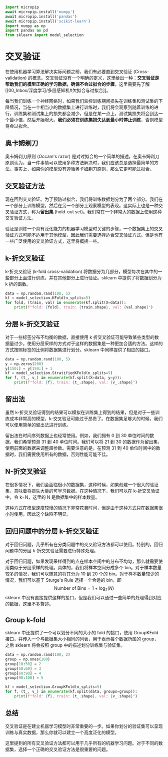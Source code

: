 ```python
import micropip
await micropip.install('numpy')
await micropip.install('pandas')
await micropip.install('scikit-learn')
import numpy as np
import pandas as pd
from sklearn import model_selection
```

# 交叉验证

在使用机器学习算法解决实际问题之前，我们有必要直到交叉验证 (Cross-validation) 的概念。交叉验证没有一个明确的定义，这里给出一种：**交叉验证是帮助我们的模型正确的学习数据，确保不会过拟合的步骤**。这里需要先了解 [[00_Inbox/深度学习/多层感知机#欠拟合与过拟合]]。

每当我们训练一个神经网络时，如果我们监控训练期间损失在训练集和测试集的下降情况，当在一个相当小的数据集上进行训练时，我们将会观察到随着训练的进行，训练集和测试集上的损失都会减少，但是在某一点上，测试集损失将会到达一个最小值，然后开始增大。**我们必须在训练集损失达到最小时停止训练**，否则模型将会过拟合。

## 奥卡姆剃刀

奥卡姆剃刀原则 (Occam's razor) 是对过拟合的一个简单的描述。在奥卡姆剃刀原则认为，当一件事情可以使用多种方法解决时，我们应该总是选择最简单的方法。事实上，如果你的模型没有遵循奥卡姆剃刀原则，那么它更可能过拟合。

## 交叉验证方法

现在回到交叉验证。为了预防过拟合，我们将训练数据划分为了两个部分。我们在一个部分上训练模型，然后在另一个部分上观察模型的表现。这实际上也是一种交叉验证方式，称为**留出集** (hold-out set)。我们常在一个非常大的数据上使用这种交叉验证方法。

验证是训练一个具有泛化能力的机器学习模型时关键的步骤，一个数据集上的交叉验证方式可能不适用于其他模型，因此我们需要选择适合交叉验证方式。但是也有一些广泛使用的交叉验证方式，这里将概括一些。

## k-折交叉验证

k-折交叉验证 (k-fold cross-validation) 将数据分为几部分，模型每次在其中的一些部分上面进行训练，并在其他部分上进行验证。sklearn 中提供了将数据划分为 k 折的函数。
```python
data = np.random.rand(100, 5)
kf = model_selection.KFold(n_splits=5)
for fold, (train, val) in enumerate(kf.split(X=data)):
	print(f"fold: {fold}, train: {train.shape}, val: {val.shape}")
```

## 分层 k-折交叉验证

对于一些标签分布不均衡的数据，直接使用 k 折交叉验证可能导致某些类型的数据量过少。使用分层采样的方式对于这样的数据集是一种更加合适的方法。这样的方式按照标签的比例将数据集进行划分。sklearn 中同样提供了相应的接口。
```python
data = np.random.rand(100, 5)
y = np.zeros(200)
y[150:] = y[150:] + 1
kf = model_selection.StratifiedKFold(n_splits=5)
for f, (t_, v_) in enumerate(kf.split(X=data, y=y)):
	print(f"fold: {f}, train: {t_.shape}, val: {v_.shape}")
```

## 留出法

虽然 k-折交叉验证得到的结果可以模拟在训练集上得到的结果，但是对于一些训练成本非常高的模型，k-交叉验证可能过于昂贵了。在数据集足够大的时候，我们可以使用简单的留出法进行训练。

留出法在时间序列数据上也经常使用。例如，我们拥有 0 到 30 单位时间的数据，我们希望预测 31 到 40 单位时间。我们可以将 21 到 30 的数据作为留出集，使用前面的数据来调整超参数。需要注意的是，在预测 31 到 40 单位时间中的数据时，我们需要使用所有的数据，否则性能可能不佳。

## N-折交叉验证

在很多情况下，我们会面临很小的数据集，这种时候，如果创建一个很大的验证集，意味着将损失大量的可学习数据。在这种情况下，我们可以在 k-折交叉验证中，令 k=N，这里的 N 是数据集中的样本数量。

这种方式在模型速度较慢的情况下非常花费时间，但是由于这种方式只在数据集很小时使用，因此这个缺陷不明显。

## 回归问题中的分层 k-折交叉验证

对于回归问题，几乎所有在分类问题中的交叉验证方法都可以使用。特别的，回归问题中的分层 k-折交叉验证需要进行特殊处理。

对于回归问题，如果发现采样得到的点在样本空间中的分布不均匀，那么就需要使用类似于分层采样的处理。具体的，我们将样本空间分成多个 bin。对于样本数量较多的情况，我们可以随意的将其分为 10 到 20 个的 bin。对于样本数量较少的情况，我们可以基于 Sturge's Rule 选择一个合适的 bin，即
$$
\text{Number of Bins}=1+\log_2(N)
$$
sklearn 中没有直接提供这样的接口，但是我们可以通过一些简单的处理得到对应的数据，这里不多赘述。

## Group k-fold

sklearn 中还提供了一个可以划分不同的大小的 fold 的接口，使用 GroupKFold 接口，并传入一个与数据集大小相同的列表，用于表示每个数据所属的 group，之后 sklearn 将会按照 group 中的描述划分训练集与验证集。
```python
data = np.random.rand(100, 2)
group = np.ones(100)
group[10:50] = 2
group[50:60] = 3
group[60:90] = 4
group[90:100] = 5

kf = model_selection.GroupKFold(n_splits=5)
for f, (t_, v_) in enumerate(kf.split(data, groups=group)):
	print(f"fold: {f}, train: {t_.shape}, val: {v_.shape}")
```

## 总结

交叉验证是在建立机器学习模型时非常重要的一步。如果你划分的验证集可以呈现训练与真实数据，那么你就可以建立一个高度泛化的模型。

这里提到的所有交叉验证方法都可以用于几乎所有的机器学习问题。对于不同的数据集，选择一个正确的交叉验证方法是很重要的问题。